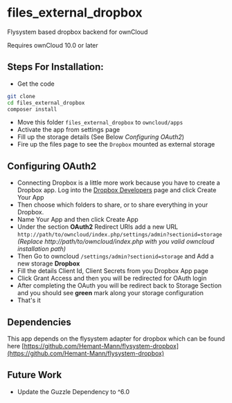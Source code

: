 # files_external_dropbox
Flysystem based dropbox backend for ownCloud

Requires ownCloud 10.0 or later

## Steps For Installation:
- Get the code
```bash
git clone
cd files_external_dropbox
composer install
```
- Move this folder ```files_external_dropbox``` to ```owncloud/apps```
- Activate the app from settings page
- Fill up the storage details (See Below _Configuring OAuth2_)
- Fire up the files page to see the ```Dropbox``` mounted as external storage

## Configuring OAuth2
- Connecting Dropbox is a little more work because you have to create a Dropbox app. Log into the [Dropbox Developers](http://www.dropbox.com/developers) page and click Create Your App
- Then choose which folders to share, or to share everything in your Dropbox.
- Name Your App and then click Create App
- Under the section **OAuth2** Redirect URIs add a new URL ```http://path/to/owncloud/index.php/settings/admin?sectionid=storage``` _(Replace http://path/to/owncloud/index.php with you valid owncloud installation path)_
- Then Go to owncloud ```/settings/admin?sectionid=storage``` and Add a new storage **Dropbox**
- Fill the details Client Id, Client Secrets from you Dropbox App page
- Click Grant Access and then you will be redirected for OAuth login
- After completing the OAuth you will be redirect back to Storage Section and you should see **green** mark along your storage configuration
- That's it

## Dependencies
This app depends on the flysystem adapter for dropbox which can be found here [https://github.com/Hemant-Mann/flysystem-dropbox](https://github.com/Hemant-Mann/flysystem-dropbox)


## Future Work
- Update the Guzzle Dependency to ^6.0
